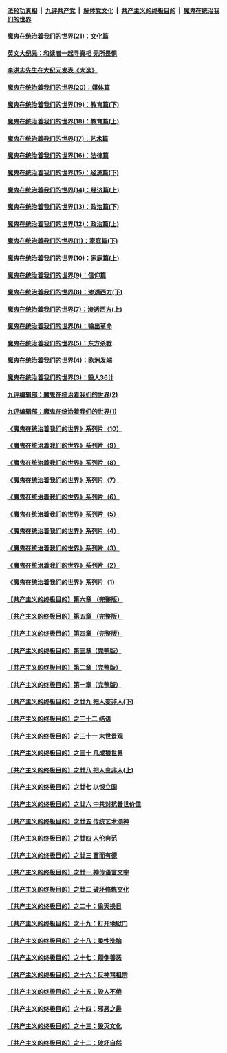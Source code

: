 

####  [法轮功真相](../../../../basic/blob/master/README.md?t=12031131) &nbsp;|&nbsp; [九评共产党](../../../../9ping.md/blob/master/README.md?t=12031131) &nbsp;|&nbsp; [解体党文化](../../../../jtdwh.md/blob/master/README.md?t=12031131)  &nbsp;|&nbsp; [共产主义的终极目的](../../../../gczydzjmd.md/blob/master/README.md?t=12031131) &nbsp;|&nbsp; [魔鬼在统治我们的世界](../../../../mgztzwmdsj.md/blob/master/README.md?t=12031131) 

#### [魔鬼在统治着我们的世界(21)：文化篇](../pages/nsc422/n10597706.md?t=12031131) 

#### [英文大纪元：和读者一起寻真相 无所畏惧](../pages/nsc422/n12542027.md?t=12031131) 

#### [李洪志先生在大纪元发表《大选》](../pages/nsc422/n12534746.md?t=12031131) 

#### [魔鬼在统治着我们的世界(20)：媒体篇](../pages/nsc422/n10586579.md?t=12031131) 

#### [魔鬼在统治着我们的世界(19)：教育篇(下)](../pages/nsc422/n10564808.md?t=12031131) 

#### [魔鬼在统治着我们的世界(18)：教育篇(上)](../pages/nsc422/n10526970.md?t=12031131) 

#### [魔鬼在统治着我们的世界(17)：艺术篇](../pages/nsc422/n10499093.md?t=12031131) 

#### [魔鬼在统治着我们的世界(16)：法律篇](../pages/nsc422/n10485969.md?t=12031131) 

#### [魔鬼在统治着我们的世界(15)：经济篇(下)](../pages/nsc422/n10469975.md?t=12031131) 

#### [魔鬼在统治着我们的世界(14)：经济篇(上)](../pages/nsc422/n10457370.md?t=12031131) 

#### [魔鬼在统治着我们的世界(13)：政治篇(下)](../pages/nsc422/n10448270.md?t=12031131) 

#### [魔鬼在统治着我们的世界(12)：政治篇(上)](../pages/nsc422/n10444576.md?t=12031131) 

#### [魔鬼在统治着我们的世界(11)：家庭篇(下)](../pages/nsc422/n10440961.md?t=12031131) 

#### [魔鬼在统治着我们的世界(10)：家庭篇(上)](../pages/nsc422/n10435448.md?t=12031131) 

#### [魔鬼在统治着我们的世界(9)：信仰篇](../pages/nsc422/n10432159.md?t=12031131) 

#### [魔鬼在统治着我们的世界(8)：渗透西方(下)](../pages/nsc422/n10429603.md?t=12031131) 

#### [魔鬼在统治着我们的世界(7)：渗透西方(上)](../pages/nsc422/n10426013.md?t=12031131) 

#### [魔鬼在统治着我们的世界(6)：输出革命](../pages/nsc422/n10421536.md?t=12031131) 

#### [魔鬼在统治着我们的世界(5)：东方杀戮](../pages/nsc422/n10417707.md?t=12031131) 

#### [魔鬼在统治着我们的世界(4)：欧洲发端](../pages/nsc422/n10414890.md?t=12031131) 

#### [魔鬼在统治着我们的世界(3)：毁人36计](../pages/nsc422/n10411583.md?t=12031131) 

#### [九评编辑部：魔鬼在统治着我们的世界(2)](../pages/nsc422/n10410036.md?t=12031131) 

#### [九评编辑部：魔鬼在统治着我们的世界(1)](../pages/nsc422/n10406825.md?t=12031131) 

#### [《魔鬼在统治着我们的世界》系列片（10）](../pages/nsc422/n12292670.md?t=12031131) 

#### [《魔鬼在统治着我们的世界》系列片（9）](../pages/nsc422/n12290859.md?t=12031131) 

#### [《魔鬼在统治着我们的世界》系列片（8）](../pages/nsc422/n12287445.md?t=12031131) 

#### [《魔鬼在统治着我们的世界》系列片（7）](../pages/nsc422/n12283425.md?t=12031131) 

#### [《魔鬼在统治着我们的世界》系列片（6）](../pages/nsc422/n12282314.md?t=12031131) 

#### [《魔鬼在统治着我们的世界》系列片（5）](../pages/nsc422/n12281419.md?t=12031131) 

#### [《魔鬼在统治着我们的世界》系列片（4）](../pages/nsc422/n12274024.md?t=12031131) 

#### [《魔鬼在统治着我们的世界》系列片（3）](../pages/nsc422/n12271322.md?t=12031131) 

#### [《魔鬼在统治着我们的世界》系列片（2）](../pages/nsc422/n12269049.md?t=12031131) 

#### [《魔鬼在统治着我们的世界》系列片（1）](../pages/nsc422/n12267575.md?t=12031131) 

#### [【共产主义的终极目的】第六章 （完整版）](../pages/nsc422/n11428913.md?t=12031131) 

#### [【共产主义的终极目的】第五章 （完整版）](../pages/nsc422/n11428912.md?t=12031131) 

#### [【共产主义的终极目的】第四章 （完整版）](../pages/nsc422/n11428907.md?t=12031131) 

#### [【共产主义的终极目的】第三章（完整版）](../pages/nsc422/n11428848.md?t=12031131) 

#### [【共产主义的终极目的】第二章（完整版）](../pages/nsc422/n11428831.md?t=12031131) 

#### [【共产主义的终极目的】第一章（完整版）](../pages/nsc422/n11417651.md?t=12031131) 

#### [【共产主义的终极目的】之廿九 把人变非人(下)](../pages/nsc422/n11344140.md?t=12031131) 

#### [【共产主义的终极目的】之三十二 结语](../pages/nsc422/n11360535.md?t=12031131) 

#### [【共产主义的终极目的】之三十一 末世景观](../pages/nsc422/n11351129.md?t=12031131) 

#### [【共产主义的终极目的】之三十 几成狼世界](../pages/nsc422/n11348280.md?t=12031131) 

#### [【共产主义的终极目的】之廿八 把人变非人(上)](../pages/nsc422/n11340492.md?t=12031131) 

#### [【共产主义的终极目的】之廿七 以恨立国](../pages/nsc422/n11336944.md?t=12031131) 

#### [【共产主义的终极目的】之廿六 中共对抗普世价值](../pages/nsc422/n11324785.md?t=12031131) 

#### [【共产主义的终极目的】之廿五 传统艺术颂神](../pages/nsc422/n11296396.md?t=12031131) 

#### [【共产主义的终极目的】之廿四 人伦典范](../pages/nsc422/n11296397.md?t=12031131) 

#### [【共产主义的终极目的】之廿三 富而有德](../pages/nsc422/n11283598.md?t=12031131) 

#### [【共产主义的终极目的】之廿一 神传语言文字](../pages/nsc422/n11263265.md?t=12031131) 

#### [【共产主义的终极目的】之廿二 破坏修炼文化](../pages/nsc422/n11245728.md?t=12031131) 

#### [【共产主义的终极目的】之二十：偷天换日](../pages/nsc422/n11238846.md?t=12031131) 

#### [【共产主义的终极目的】之十九：打开地狱门](../pages/nsc422/n11206376.md?t=12031131) 

#### [【共产主义的终极目的】之十八：柔性洗脑](../pages/nsc422/n11199994.md?t=12031131) 

#### [【共产主义的终极目的】之十七：颠倒善恶](../pages/nsc422/n11179782.md?t=12031131) 

#### [【共产主义的终极目的】之十六：反神骂祖宗](../pages/nsc422/n11166798.md?t=12031131) 

#### [【共产主义的终极目的】之十五：毁人不倦](../pages/nsc422/n11166792.md?t=12031131) 

#### [【共产主义的终极目的】之十四：邪恶之最](../pages/nsc422/n11150249.md?t=12031131) 

#### [【共产主义的终极目的】之十三：毁灭文化](../pages/nsc422/n11135227.md?t=12031131) 

#### [【共产主义的终极目的】之十二：破坏自然](../pages/nsc422/n11135214.md?t=12031131) 

